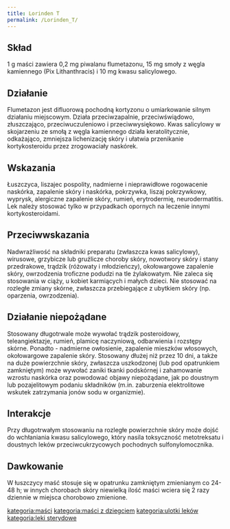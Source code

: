 ```yaml
---
title: Lorinden T
permalink: /Lorinden_T/
---
```


Skład
-----

1 g maści zawiera 0,2 mg piwalanu flumetazonu, 15 mg smoły z węgla kamiennego (Pix Lithanthracis) i 10 mg kwasu salicylowego.

Działanie
---------

Flumetazon jest difluorową pochodną kortyzonu o umiarkowanie silnym działaniu miejscowym. Działa przeciwzapalnie, przeciwświądowo, złuszczająco, przeciwuczuleniowo i przeciwwysiękowo. Kwas salicylowy w skojarzeniu ze smołą z węgla kamiennego działa keratolitycznie, odkażająco, zmniejsza lichenizację skóry i ułatwia przenikanie kortykosteroidu przez zrogowaciały naskórek.

Wskazania
---------

Łuszczyca, liszajec pospolity, nadmierne i nieprawidłowe rogowacenie naskórka, zapalenie skóry i naskórka, pokrzywka, liszaj pokrzywkowy, wyprysk, alergiczne zapalenie skóry, rumień, erytrodermię, neurodermatitis. Lek należy stosować tylko w przypadkach opornych na leczenie innymi kortykosteroidami.

Przeciwwskazania
----------------

Nadwrażliwość na składniki preparatu (zwłaszcza kwas salicylowy), wirusowe, grzybicze lub gruźlicze choroby skóry, nowotwory skóry i stany przedrakowe, trądzik (różowaty i młodzieńczy), okołowargowe zapalenie skóry, owrzodzenia troficzne podudzi na tle żylakowatym. Nie zaleca się stosowania w ciąży, u kobiet karmiących i małych dzieci. Nie stosować na rozległe zmiany skórne, zwłaszcza przebiegające z ubytkiem skóry (np. oparzenia, owrzodzenia).

Działanie niepożądane
---------------------

Stosowany długotrwale może wywołać trądzik posteroidowy, teleangiektazje, rumień, plamicę naczyniową, odbarwienia i rozstępy skórne. Ponadto - nadmierne owłosienie, zapalenie mieszków włosowych, okołowargowe zapalenie skóry. Stosowany dłużej niż przez 10 dni, a także na duże powierzchnie skóry, zwłaszcza uszkodzonej (lub pod opatrunkiem zamkniętym) może wywołać zaniki tkanki podskórnej i zahamowanie wzrostu naskórka oraz powodować objawy niepożądane, jak po doustnym lub pozajelitowym podaniu składników (m.in. zaburzenia elektrolitowe wskutek zatrzymania jonów sodu w organizmie).

Interakcje
----------

Przy długotrwałym stosowaniu na rozległe powierzchnie skóry może dojść do wchłaniania kwasu salicylowego, który nasila toksyczność metotreksatu i doustnych leków przeciwcukrzycowych pochodnych sulfonylomocznika.

Dawkowanie
----------

W łuszczycy maść stosuje się w opatrunku zamkniętym zmienianym co 24-48 h; w innych chorobach skóry niewielką ilość maści wciera się 2 razy dziennie w miejsca chorobowo zmienione.

[kategoria:maści](/kategoria:maści "wikilink") [kategoria:maści z dziegciem](/kategoria:maści_z_dziegciem "wikilink") [kategoria:ulotki leków](/kategoria:ulotki_leków "wikilink") [kategoria:leki sterydowe](/kategoria:leki_sterydowe "wikilink")